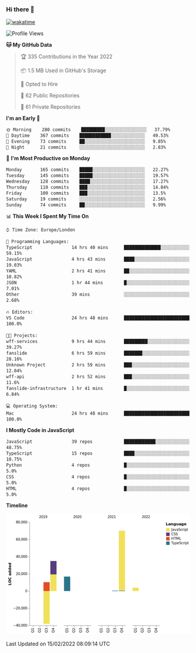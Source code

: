 ### Hi there 👋

[![wakatime](https://wakatime.com/badge/user/fbd6d84b-3d41-4f0d-b9de-9fbf06457c16.svg)](https://wakatime.com/@fbd6d84b-3d41-4f0d-b9de-9fbf06457c16)

<!--
**kkarimi/kkarimi** is a ✨ _special_ ✨ repository because its `README.md` (this file) appears on your GitHub profile.

Here are some ideas to get you started:

- 🔭 I’m currently working on ...
- 🌱 I’m currently learning ...
- 👯 I’m looking to collaborate on ...
- 🤔 I’m looking for help with ...
- 💬 Ask me about ...
- 📫 How to reach me: ...
- 😄 Pronouns: ...
- ⚡ Fun fact: ...
-->

<!--START_SECTION:waka-->
![Profile Views](http://img.shields.io/badge/Profile%20Views-12-blue)

**🐱 My GitHub Data** 

> 🏆 335 Contributions in the Year 2022
 > 
> 📦 1.5 MB Used in GitHub's Storage 
 > 
> 💼 Opted to Hire
 > 
> 📜 62 Public Repositories 
 > 
> 🔑 61 Private Repositories  
 > 
**I'm an Early 🐤** 

```text
🌞 Morning    280 commits    █████████░░░░░░░░░░░░░░░░   37.79% 
🌆 Daytime    367 commits    ████████████░░░░░░░░░░░░░   49.53% 
🌃 Evening    73 commits     ██░░░░░░░░░░░░░░░░░░░░░░░   9.85% 
🌙 Night      21 commits     ░░░░░░░░░░░░░░░░░░░░░░░░░   2.83%

```
📅 **I'm Most Productive on Monday** 

```text
Monday       165 commits    █████░░░░░░░░░░░░░░░░░░░░   22.27% 
Tuesday      145 commits    █████░░░░░░░░░░░░░░░░░░░░   19.57% 
Wednesday    128 commits    ████░░░░░░░░░░░░░░░░░░░░░   17.27% 
Thursday     110 commits    ███░░░░░░░░░░░░░░░░░░░░░░   14.84% 
Friday       100 commits    ███░░░░░░░░░░░░░░░░░░░░░░   13.5% 
Saturday     19 commits     ░░░░░░░░░░░░░░░░░░░░░░░░░   2.56% 
Sunday       74 commits     ██░░░░░░░░░░░░░░░░░░░░░░░   9.99%

```


📊 **This Week I Spent My Time On** 

```text
⌚︎ Time Zone: Europe/London

💬 Programming Languages: 
TypeScript               14 hrs 40 mins      ██████████████░░░░░░░░░░░   59.15% 
JavaScript               4 hrs 43 mins       ████░░░░░░░░░░░░░░░░░░░░░   19.03% 
YAML                     2 hrs 41 mins       ██░░░░░░░░░░░░░░░░░░░░░░░   10.82% 
JSON                     1 hr 44 mins        █░░░░░░░░░░░░░░░░░░░░░░░░   7.01% 
Other                    39 mins             ░░░░░░░░░░░░░░░░░░░░░░░░░   2.68%

🔥 Editors: 
VS Code                  24 hrs 48 mins      █████████████████████████   100.0%

🐱‍💻 Projects: 
wff-services             9 hrs 44 mins       █████████░░░░░░░░░░░░░░░░   39.27% 
fanslide                 6 hrs 59 mins       ███████░░░░░░░░░░░░░░░░░░   28.16% 
Unknown Project          2 hrs 59 mins       ███░░░░░░░░░░░░░░░░░░░░░░   12.04% 
wff-api                  2 hrs 52 mins       ███░░░░░░░░░░░░░░░░░░░░░░   11.6% 
fanslide-infrastructure  1 hr 41 mins        █░░░░░░░░░░░░░░░░░░░░░░░░   6.84%

💻 Operating System: 
Mac                      24 hrs 48 mins      █████████████████████████   100.0%

```

**I Mostly Code in JavaScript** 

```text
JavaScript               39 repos            ████████████░░░░░░░░░░░░░   48.75% 
TypeScript               15 repos            ████░░░░░░░░░░░░░░░░░░░░░   18.75% 
Python                   4 repos             █░░░░░░░░░░░░░░░░░░░░░░░░   5.0% 
CSS                      4 repos             █░░░░░░░░░░░░░░░░░░░░░░░░   5.0% 
HTML                     4 repos             █░░░░░░░░░░░░░░░░░░░░░░░░   5.0%

```


**Timeline**

![Chart not found](https://raw.githubusercontent.com/kkarimi/kkarimi/main/charts/bar_graph.png) 


 Last Updated on 15/02/2022 08:09:14 UTC
<!--END_SECTION:waka-->
